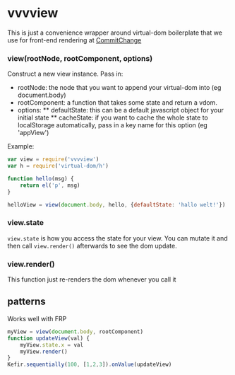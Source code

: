 # vvvview

This is just a convenience wrapper around virtual-dom boilerplate that we use for front-end rendering at [CommitChange](github.com/commitchange/)

### view(rootNode, rootComponent, options)

Construct a new view instance. Pass in:

* rootNode: the node that you want to append your virtual-dom into (eg document.body)
* rootComponent: a function that takes some state and return a vdom.
* options:
** defaultState: this can be a default javascript object for your initial state
** cacheState: if you want to cache the whole state to localStorage automatically, pass in a key name for this option (eg 'appView')

Example:

```js
var view = require('vvvview')
var h = require('virtual-dom/h')

function hello(msg) {
	return el('p', msg)
}

helloView = view(document.body, hello, {defaultState: 'hallo welt!'})
```

### view.state

`view.state` is how you access the state for your view. You can mutate it and then call `view.render()` afterwards to see the dom update.

### view.render()

This function just re-renders the dom whenever you call it

## patterns

Works well with FRP

```js
myView = view(document.body, rootComponent)
function updateView(val) {
	myView.state.x = val
	myView.render()
}
Kefir.sequentially(100, [1,2,3]).onValue(updateView)
```

